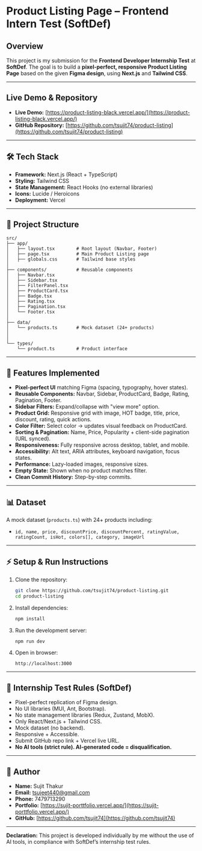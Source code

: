 #  Product Listing Page – Frontend Intern Test (SoftDef)

## Overview

This project is my submission for the **Frontend Developer Internship Test** at **SoftDef**.
The goal is to build a **pixel-perfect, responsive Product Listing Page** based on the given **Figma design**, using **Next.js** and **Tailwind CSS**.

---

##  Live Demo & Repository

* **Live Demo:** [https://product-listing-black.vercel.app/](https://product-listing-black.vercel.app/)
* **GitHub Repository:** [https://github.com/tsujit74/product-listing](https://github.com/tsujit74/product-listing)

---

## 🛠️ Tech Stack

* **Framework:** Next.js (React + TypeScript)
* **Styling:** Tailwind CSS
* **State Management:** React Hooks (no external libraries)
* **Icons:** Lucide / Heroicons
* **Deployment:** Vercel

---

## 📂 Project Structure

```
src/
├── app/
│   ├── layout.tsx        # Root layout (Navbar, Footer)
│   ├── page.tsx          # Main Product Listing page
│   ├── globals.css       # Tailwind base styles
│
├── components/           # Reusable components
│   ├── Navbar.tsx
│   ├── Sidebar.tsx
│   ├── FilterPanel.tsx
│   ├── ProductCard.tsx
│   ├── Badge.tsx
│   ├── Rating.tsx
│   ├── Pagination.tsx
│   └── Footer.tsx
│
├── data/
│   └── products.ts       # Mock dataset (24+ products)
│
│
└── types/
    └── product.ts        # Product interface
```

---

## 🎯 Features Implemented

* **Pixel-perfect UI** matching Figma (spacing, typography, hover states).
* **Reusable Components:** Navbar, Sidebar, ProductCard, Badge, Rating, Pagination, Footer.
* **Sidebar Filters:** Expand/collapse with "view more" option.
* **Product Grid:** Responsive grid with image, HOT badge, title, price, discount, rating, quick actions.
* **Color Filter:** Select color → updates visual feedback on ProductCard.
* **Sorting & Pagination:** Name, Price, Popularity + client-side pagination (URL synced).
* **Responsiveness:** Fully responsive across desktop, tablet, and mobile.
* **Accessibility:** Alt text, ARIA attributes, keyboard navigation, focus states.
* **Performance:** Lazy-loaded images, responsive sizes.
* **Empty State:** Shown when no product matches filter.
* **Clean Commit History:** Step-by-step commits.

---

## 📊 Dataset

A mock dataset (`products.ts`) with 24+ products including:

* `id, name, price, discountPrice, discountPercent, ratingValue, ratingCount, isHot, colors[], category, imageUrl`

---

## ⚡ Setup & Run Instructions

1. Clone the repository:

   ```bash
   git clone https://github.com/tsujit74/product-listing.git
   cd product-listing
   ```
2. Install dependencies:

   ```bash
   npm install
   ```
3. Run the development server:

   ```bash
   npm run dev
   ```
4. Open in browser:

   ```
   http://localhost:3000
   ```

---

## 📌 Internship Test Rules (SoftDef)

* Pixel-perfect replication of Figma design.
* No UI libraries (MUI, Ant, Bootstrap).
* No state management libraries (Redux, Zustand, MobX).
* Only React/Next.js + Tailwind CSS.
* Mock dataset (no backend).
* Responsive + Accessible.
* Submit GitHub repo link + Vercel live URL.
* **No AI tools (strict rule). AI-generated code = disqualification.**

---

## 👤 Author

* **Name:** Sujit Thakur
* **Email:** [tsujeet440@gmail.com](mailto:tsujeet440@gmail.com)
* **Phone:** 7479713290
* **Portfolio:** [https://sujit-porttfolio.vercel.app/](https://sujit-porttfolio.vercel.app/)
* **GitHub:** [https://github.com/tsujit74](https://github.com/tsujit74)

---

**Declaration:** This project is developed individually by me without the use of AI tools, in compliance with SoftDef’s internship test rules.
